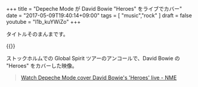 +++
title = "Depeche Mode が David Bowie \"Heroes\" をライブでカバー"
date = "2017-05-09T19:40:14+09:00"
tags = [
  "music","rock"
]
draft = false
youtube = "I1b_kuYWiZo"
+++

タイトルそのまんまです。

{{<youtube I1b_kuYWiZo>}}

ストックホルムでの Global Spirit ツアーのアンコールで、David Bowie の "Heroes" をカバーした映像。

> [Watch Depeche Mode cover David Bowie's 'Heroes' live - NME](http://www.nme.com/news/watch-depeche-mode-cover-david-bowies-heroes-live-2067689)
